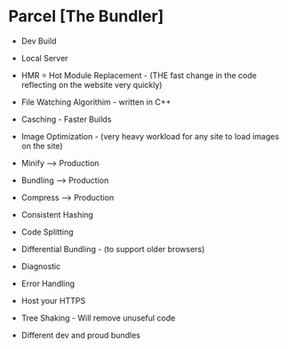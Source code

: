 # Parcel [The Bundler]
- Dev Build
- Local Server
- HMR = Hot Module Replacement - (THE fast change in the code reflecting on the website very quickly)
- File Watching Algorithim - written in C++ 
- Casching - Faster Builds 
- Image Optimization - (very heavy workload for any site to load images on the site)

- Minify  --> Production
- Bundling --> Production
- Compress --> Production
- Consistent Hashing 
- Code Splitting 
- Differential Bundling - (to support older browsers)
- Diagnostic
- Error Handling 
- Host your HTTPS
- Tree Shaking - Will remove unuseful code 
- Different dev and proud bundles  